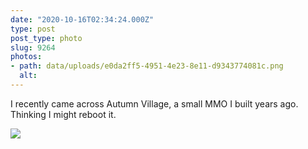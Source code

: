 ```yaml
---
date: "2020-10-16T02:34:24.000Z"
type: post 
post_type: photo
slug: 9264
photos: 
- path: data/uploads/e0da2ff5-4951-4e23-8e11-d9343774081c.png
  alt: 
---
```

I recently came across Autumn Village, a small MMO I built years ago. Thinking I might reboot it. 


![](https://brandontreb.com/data/uploads/e0da2ff5-4951-4e23-8e11-d9343774081c.png)
